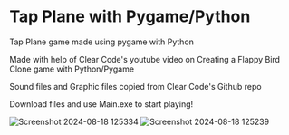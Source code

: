 # Tap Plane with Pygame/Python
Tap Plane game made using pygame with Python

Made with help of Clear Code's youtube video on Creating a Flappy Bird Clone game with Python/Pygame

Sound files and Graphic files copied from Clear Code's Github repo

Download files and use Main.exe to start playing!


![Screenshot 2024-08-18 125334](https://github.com/user-attachments/assets/0c2942a9-10a3-4eb3-8b18-fda8d5255bc4)
![Screenshot 2024-08-18 125239](https://github.com/user-attachments/assets/4636d18c-e682-48e3-b94e-606e343a91e9)
